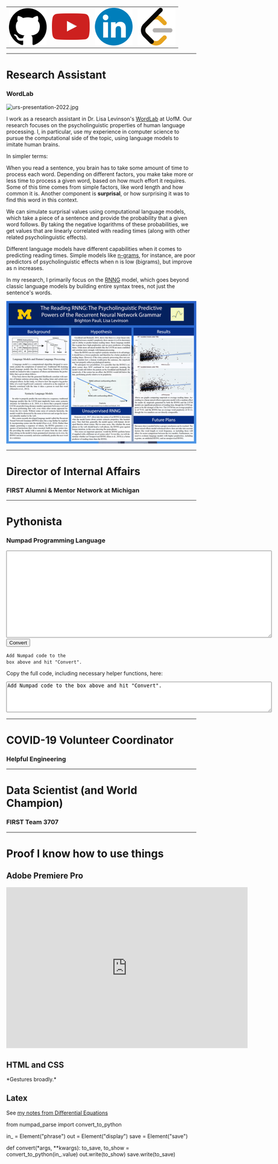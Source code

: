 <!-- shrink header after scrolling -->

<script>
    window.onscroll = function() {scrollFunction()};

    function scrollFunction() {
        if (window.pageYOffset > 0) {
            document.getElementById("header_wrap").style.height = "100px";
            document.getElementById("header_wrap").style.backgroundPosition = "center top";
            document.getElementById("content").style.paddingTop = "175px";
        } else {
            document.getElementById("header_wrap").style.height = "100%";
            document.getElementById("header_wrap").style.backgroundPosition = "center center";
            document.getElementById("content").style.paddingTop = "150%";
        }
    }
</script>

<!-- links to other sites -->

<div id="content" markdown="1">
<table width="100%" table-layout="fixed">
<tr>
<td class="center_element">
    <a href="https://github.com/brightp-py" target="_blank">
        <img src="img\logos\github.png" width="100"/>
    </a>
</td>
<td class="center_element">
    <a href="https://www.youtube.com/channel/UC6txpOCWxeZI_KPf4LClS6A" target="_blank">
        <img src="img\logos\youtube.svg" width="100"/>
    </a>
</td>
<td class="center_element">
    <a href="https://www.linkedin.com/in/brighton-p-9569a7194/" target="_blank">
        <img src="img\logos\linkedin.svg" width="100"/>
    </a>
</td>
<td class="center_element">
    <a href="https://leetcode.com/brightp/" target="_blank">
        <img src="img\logos\leetcode.png" width="100"/>
    </a>
</td>
</tr>
</table>

---

# Research Assistant

### WordLab

![urs-presentation-2022.jpg](img/urs-presentation-2022.jpg)

I work as a research assistant in Dr. Lisa Levinson's
<a href="https://umwordlab.github.io" target="_blank">WordLab</a>  at UofM. 
Our research focuses on the psycholinguistic properties of human language 
processing. I, in particular, use my experience in computer science to pursue 
the computational side of the topic, using language models to imitate human 
brains.

In simpler terms:

When you read a sentence, you brain has to take some amount of time to process 
each word. Depending on different factors, you make take more or less time to 
process a given word, based on how much effort it requires. Some of this time 
comes from simple factors, like word length and how common it is. Another 
component is **surprisal**, or how surprising it was to find this word in this 
context.

We can simulate surprisal values using computational language models, which 
take a piece of a sentence and provide the probability that a given word 
follows. By taking the negative logarithms of these probabilities, we get 
values that are linearly correlated with reading times (along with other 
related psycholinguistic effects).

Different language models have different capabilities when it comes to 
predicting reading times. Simple models like 
<a href="https://en.wikipedia.org/wiki/N-gram" target="_blank">n-grams</a>, 
for instance, are poor predictors of psycholinguistic effects when n is low 
(bigrams), but improve as n increases.

In my research, I primarily focus on the 
<a href="https://arxiv.org/abs/1602.07776" target="_blank">RNNG</a> model, 
which goes beyond classic language models by building entire syntax trees, 
not just the sentence's words.

![urs-poster.jpg](img/urs-poster.jpg)

---

# Director of Internal Affairs

### FIRST Alumni & Mentor Network at Michigan

---

# Pythonista

### Numpad Programming Language

<textarea id="phrase" rows="15" cols="85" class="code_write"></textarea>

<div class="center">
    <button id="convert" pys-onClick="convert">Convert</button>
</div>

<code id="display" box-shadow="transparent">Add Numpad code to the box above and hit "Convert".
</code>

Copy the full code, including necessary helper functions, here:

<textarea readonly id="save" rows="5" cols="85" onfocus="this.select()">
Add Numpad code to the box above and hit "Convert".
</textarea>

---

# COVID-19 Volunteer Coordinator

### Helpful Engineering

---

# Data Scientist (and World Champion)

### FIRST Team 3707

---

# Proof I know how to use things

## Adobe Premiere Pro

<iframe width="640" height="426.6" src="https://www.youtube.com/embed/7Vv11KY3yNA" title="YouTube video player" frameborder="0" allow="accelerometer; autoplay; clipboard-write; encrypted-media; gyroscope; picture-in-picture" allowfullscreen></iframe>

## HTML and CSS

\*Gestures broadly.\*

## Latex

See <a href="https://drive.google.com/file/d/16EEwpLGouQf3BKBLO61QS2T7zz3hhcAe/view?usp=sharing" target="_blank">
my notes from Differential Equations</a>

<!-- main pyscript code -->

<py-script>
from numpad_parse import convert_to_python

in_ = Element("phrase")
out = Element("display")
save = Element("save")

def convert(*args, **kwargs):
    to_save, to_show = convert_to_python(in_.value)
    out.write(to_show)
    save.write(to_save)
</py-script>